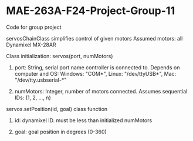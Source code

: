 # MAE-263A-F24-Project-Group-11
 Code for group project

 servosChainClass simplifies control of given motors
 Assumed motors: all Dynamixel MX-28AR

 Class initialization: servos(port, numMotors)
 1. port: String, serial port name controller is connected to. Depends on computer and OS:
    Windows: "COM*", Linux: "/dev/ttyUSB*", Mac: "/dev/tty.usbserial-*"

 2. numMotors: Integer, number of motors connected. Assumes sequential IDs: (1, 2, ..., n)

 servos.setPosition(id, goal) class function
 1. id: dynamixel ID. must be less than initialized numMotors
 
 2. goal: goal position in degrees (0-360)
